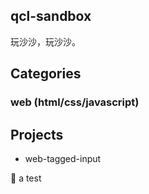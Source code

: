 qcl-sandbox
-----

玩沙沙，玩沙沙。

## Categories
### web (html/css/javascript)

## Projects
* web-tagged-input

:calendar: a test
